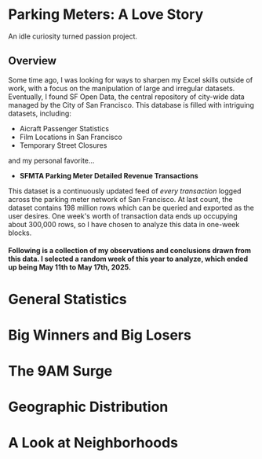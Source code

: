 # Parking Meters: A Love Story

An idle curiosity turned passion project.

## Overview

Some time ago, I was looking for ways to sharpen my Excel skills outside of work, with a focus on the manipulation of large and irregular datasets. Eventually, I found SF Open Data, the central repository of city-wide data managed by the City of San Francisco. This database is filled with intriguing datasets, including:
- Aicraft Passenger Statistics
- Film Locations in San Francisco
- Temporary Street Closures

and my personal favorite...
- **SFMTA Parking Meter Detailed Revenue Transactions**

This dataset is a continuously updated feed of *every transaction* logged across the parking meter network of San Francisco. At last count, the dataset contains 198 million rows which can be queried and exported as the user desires. One week's worth of transaction data ends up occupying about 300,000 rows, so I have chosen to analyze this data in one-week blocks.

#### Following is a collection of my observations and conclusions drawn from this data. I selected a random week of this year to analyze, which ended up being May 11th to May 17th, 2025.

# General Statistics




# Big Winners and Big Losers

# The 9AM Surge

# Geographic Distribution

# A Look at Neighborhoods
